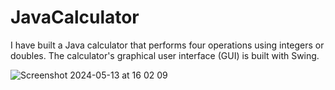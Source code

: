 # JavaCalculator

I have built a Java calculator that performs four operations using integers or doubles. The calculator's graphical user interface (GUI) is built with Swing.

![Screenshot 2024-05-13 at 16 02 09](https://github.com/kikilondon/JavaCalculator/assets/108157135/b7989f44-4983-481a-97b6-1b9b0c483ad7)
